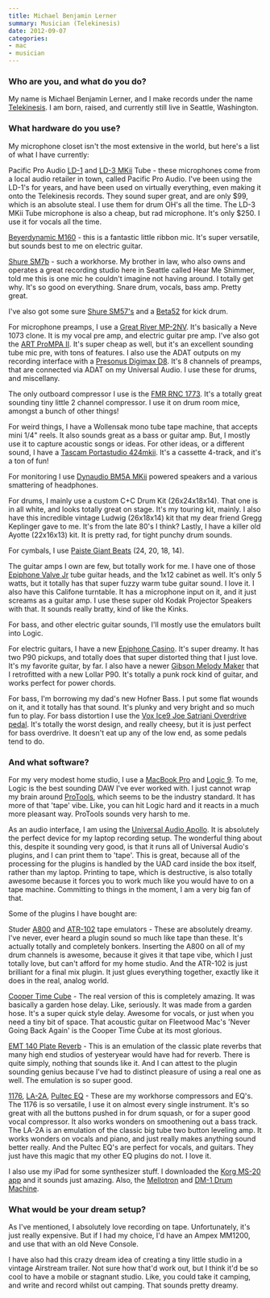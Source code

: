 ```yaml
---
title: Michael Benjamin Lerner
summary: Musician (Telekinesis)
date: 2012-09-07
categories:
- mac
- musician
---
```


### Who are you, and what do you do?

My name is Michael Benjamin Lerner, and I make records under the name [Telekinesis](http://www.mergerecords.com/artists/telekinesis/ "Michael's band page on Merge."). I am born, raised, and currently still live in Seattle, Washington. 

### What hardware do you use?

My microphone closet isn't the most extensive in the world, but here's a list of what I have currently:

Pacific Pro Audio [LD-1][] and [LD-3 MKii][ld-3-mkii] Tube - these microphones come from a local audio retailer in town, called Pacific Pro Audio. I've been using the LD-1's for years, and have been used on virtually everything, even making it onto the Telekinesis records. They sound super great, and are only $99, which is an absolute steal. I use them for drum OH's all the time. The LD-3 MKii Tube microphone is also a cheap, but rad microphone. It's only $250. I use it for vocals all the time. 

[Beyerdynamic M160][m-160] - this is a fantastic little ribbon mic. It's super versatile, but sounds best to me on electric guitar. 

[Shure SM7b][sm7b] - such a workhorse. My brother in law, who also owns and operates a great recording studio here in Seattle called Hear Me Shimmer, told me this is one mic he couldn't imagine not having around. I totally get why. It's so good on everything. Snare drum, vocals, bass amp. Pretty great.

I've also got some sure [Shure SM57's][sm57] and a [Beta52][beta-52a] for kick drum.

For microphone preamps, I use a [Great River MP-2NV][mp-2nv]. It's basically a Neve 1073 clone. It is my vocal pre amp, and electric guitar pre amp. I've also got the [ART ProMPA II][prompa-ii]. It's super cheap as well, but it's an excellent sounding tube mic pre, with tons of features. I also use the ADAT outputs on my recording interface with a [Presonus Digimax D8][digimax-d8]. It's 8 channels of preamps, that are connected via ADAT on my Universal Audio. I use these for drums, and miscellany.

The only outboard compressor I use is the [FMR RNC 1773][rnc1773]. It's a totally great sounding tiny little 2 channel compressor. I use it on drum room mice, amongst a bunch of other things!

For weird things, I have a Wollensak mono tube tape machine, that accepts mini 1/4" reels. It also sounds great as a bass or guitar amp. But, I mostly use it to capture acoustic songs or ideas. For other ideas, or a different sound, I have a [Tascam Portastudio 424mkii][424-mkii]. It's a cassette 4-track, and it's a ton of fun!

For monitoring I use [Dynaudio BM5A MKii][bm5a-mkii] powered speakers and a various smattering of headphones.

For drums, I mainly use a custom C+C Drum Kit (26x24x18x14). That one is in all white, and looks totally great on stage. It's my touring kit, mainly. I also have this incredible vintage Ludwig (26x18x14) kit that my dear friend Gregg Keplinger gave to me. It's from the late 80's I think? Lastly, I have a killer old Ayotte (22x16x13) kit. It is pretty rad, for tight punchy drum sounds.

For cymbals, I use [Paiste Giant Beats][giant-beat] (24, 20, 18, 14).

The guitar amps I own are few, but totally work for me. I have one of those [Epiphone Valve Jr][valve-junior] tube guitar heads, and the 1x12 cabinet as well. It's only 5 watts, but it totally has that super fuzzy warm tube guitar sound. I love it. I also have this Califone turntable. It has a microphone input on it, and it just screams as a guitar amp. I use these super old Kodak Projector Speakers with that. It sounds really bratty, kind of like the Kinks. 

For bass, and other electric guitar sounds, I'll mostly use the emulators built into Logic.

For electric guitars, I have a new [Epiphone Casino][casino]. It's super dreamy. It has two P90 pickups, and totally does that super distorted thing that I just love. It's my favorite guitar, by far. I also have a newer [Gibson Melody Maker][melody-maker] that I retrofitted with a new Lollar P90. It's totally a punk rock kind of guitar, and works perfect for power chords.

For bass, I'm borrowing my dad's new Hofner Bass. I put some flat wounds on it, and it totally has that sound. It's plunky and very bright and so much fun to play. For bass distortion I use the [Vox Ice9 Joe Satriani Overdrive pedal][ice-9]. It's totally the worst design, and really cheesy, but it is just perfect for bass overdrive. It doesn't eat up any of the low end, as some pedals tend to do.

### And what software?

For my very modest home studio, I use a [MacBook Pro][macbook-pro] and [Logic 9][logic-pro]. To me, Logic is the best sounding DAW I've ever worked with. I just cannot wrap my brain around [ProTools][pro-tools], which seems to be the industry standard. It has more of that 'tape' vibe. Like, you can hit Logic hard and it reacts in a much more pleasant way. ProTools sounds very harsh to me.

As an audio interface, I am using the [Universal Audio Apollo][apollo]. It is absolutely the perfect device for my laptop recording setup. The wonderful thing about this, despite it sounding very good, is that it runs all of Universal Audio's plugins, and I can print them to 'tape'. This is great, because all of the processing for the plugins is handled by the UAD card inside the box itself, rather than my laptop. Printing to tape, which is destructive, is also totally awesome because it forces you to work much like you would have to on a tape machine. Committing to things in the moment, I am a very big fan of that. 

Some of the plugins I have bought are:

Studer [A800][] and [ATR-102][] tape emulators - These are absolutely dreamy. I've never, ever heard a plugin sound so much like tape than these. It's actually totally and completely bonkers. Inserting the A800 on all of my drum channels is awesome, because it gives it that tape vibe, which I just totally love, but can't afford for my home studio. And the ATR-102 is just brilliant for a final mix plugin. It just glues everything together, exactly like it does in the real, analog world.

[Cooper Time Cube][time-cube] - The real version of this is completely amazing. It was basically a garden hose delay. Like, seriously. It was made from a garden hose. It's a super quick style delay. Awesome for vocals, or just when you need a tiny bit of space. That acoustic guitar on Fleetwood Mac's 'Never Going Back Again' is the Cooper Time Cube at its most glorious.

[EMT 140 Plate Reverb][140] - This is an emulation of the classic plate reverbs that many high end studios of yesteryear would have had for reverb. There is quite simply, nothing that sounds like it. And I can attest to the plugin sounding genius because I've had to distinct pleasure of using a real one as well. The emulation is so super good.

[1176][], [LA-2A][], [Pultec EQ][pro-eq] - These are my workhorse compressors and EQ's. The 1176 is so versatile, I use it on almost every single instrument. It's so great with all the buttons pushed in for drum squash, or for a super good vocal compressor. It also works wonders on smoothening out a bass track. The LA-2A is an emulation of the classic big tube two button leveling amp. It works wonders on vocals and piano, and just really makes anything sound better really. And the Pultec EQ's are perfect for vocals, and guitars. They just have this magic that my other EQ plugins do not. I love it.

I also use my iPad for some synthesizer stuff. I downloaded the [Korg MS-20 app][ims-20-ios] and it sounds just amazing. Also, the [Mellotron][m3000-ios] and [DM-1 Drum Machine][dm1-ios].

### What would be your dream setup?

As I've mentioned, I absolutely love recording on tape. Unfortunately, it's just really expensive. But if I had my choice, I'd have an Ampex MM1200, and use that with an old Neve Console. 

I have also had this crazy dream idea of creating a tiny little studio in a vintage Airstream trailer. Not sure how that'd work out, but I think it'd be so cool to have a mobile or stagnant studio. Like, you could take it camping, and write and record whilst out camping. That sounds pretty dreamy.

[1176]: http://web.archive.org/web/20161026165355/http://www.uaudio.com:80/store/compressors-limiters/1176-collection.html "An audio plugin that emulates the 1176 limiter."
[140]: http://web.archive.org/web/20161026171055/http://www.uaudio.com:80/store/reverbs/emt-140.html "An audio plugin that emulates the 140 reverberator."
[424-mkii]: https://homerecording.com/tas424.html "A portable recorder/mixer."
[a800]: http://web.archive.org/web/20161009055011/http://www.uaudio.com:80/store/special-processing/studer-a800-tape-recorder.html "An audio plugin that emulates the A800 tape machine."
[apollo]: https://www.uaudio.com/audio-interfaces/apollo.html "A Firewire/Thunderbolt audio interface."
[atr-102]: http://web.archive.org/web/20161026172820/http://www.uaudio.com:80/store/special-processing/ampex-atr-102.html? "An audio plugin that emulates the ATR-102 tape machine."
[beta-52a]: http://web.archive.org/web/20190415234904/http://www.shure.com:80/americas/products/microphones/beta/beta-52a-kick-drum-microphone "A kick drum microphone."
[bm5a-mkii]: http://web.archive.org/web/20190508143149/https://www.amazon.com/Dynaudio-BM5A-mkII-Channel-Monitor/dp/B0050SNCPM "Studio speakers."
[casino]: http://web.archive.org/web/20191229223233/http://www.epiphone.com:80/products/electrics/archtop/casino.aspx "An electric guitar."
[digimax-d8]: https://legacy.presonus.com/products/DigiMax-D8 "An eight channel preamp."
[dm1-ios]: http://web.archive.org/web/20230706192803/https://www.fingerlab.net/portfolio/dm1 "A drum machine app."
[giant-beat]: https://www.paiste.com/e/cymbals.php?action=category&category=7&family=7&model=91 "Drum cymbals."
[ice-9]: http://web.archive.org/web/20150227035922/http://www.amazon.com:80/Vox-JS-OD-Overdrive-Effect-Pedal/dp/B003N11AIY "An overdrive pedal for guitars."
[ims-20-ios]: https://apps.apple.com/us/app/korg-ims-20/id401142966 "An app that recreates the MS-20 analog synth."
[la-2a]: http://web.archive.org/web/20160927104636/http://www.uaudio.com/store/compressors-limiters/la-2a.html "An audio plugin that emulates the LA-2A levelling amp."
[ld-1]: http://web.archive.org/web/20120320192541/http://www.pacificproaudio.com:80/ld1_specs.asp "A condenser microphone."
[ld-3-mkii]: https://web.archive.org/web/20120913073411/http://store.pacificproaudio.com/product_info.php/products_id/118 "A condenser microphone."
[logic-pro]: https://www.apple.com/logic-pro/ "A professional audio application for the Mac."
[m-160]: http://web.archive.org/web/20230811124931/https://north-america.beyerdynamic.com/ "A double ribbon microphone."
[m3000-ios]: https://apps.apple.com/us/app/mellotronics-m3000-for-ipad/id375100093 "An app that recreates the M3000 tape replay instrument."
[macbook-pro]: https://www.apple.com/macbook-pro/ "A laptop."
[melody-maker]: http://web.archive.org/web/20220815070946/https://www.gibson.com/Products/Electric-Guitars/Melody-Maker/Gibson-USA/Melody-Maker.aspx "An electric guitar."
[mp-2nv]: http://web.archive.org/web/20140711080149/http://www.amazon.com/Great-River-MP-2NV-Channel-Preamp/dp/B003Y583H0 "A two channel mic preamp."
[pro-eq]: https://www.uaudio.com:443/store/equalizers/pultec-pro.html "An audio plugin that emulates the MEQ-5 and EQP-1A equalizers."
[pro-tools]: http://web.archive.org/web/20210228001648/https://www.avid.com/en/pro-tools "Audio editing and processing software."
[prompa-ii]: http://web.archive.org/web/20151221155451/http://artproaudio.com:80/art_products/signal_processing/multi_channel_tube_preamps/product/pro_mpa-ii "A two channel microphone preamp."
[rnc1773]: http://web.archive.org/web/20230706205423/https://www.amazon.com/FMR-RNC-1773-Compressor-Unit/dp/B0006I935Y "A stereo compressor."
[sm57]: http://web.archive.org/web/20190406162705/http://www.shure.com/americas/products/microphones/sm/sm57-instrument-microphone "An instrument microphone."
[sm7b]: http://web.archive.org/web/20190411150954/http://www.shure.com/americas/products/microphones/sm/sm7b-vocal-microphone "A dynamic microphone."
[time-cube]: http://web.archive.org/web/20161013131658/http://www.uaudio.com:80/store/delay-modulation/cooper-time-cube.html "An audio plugin that emulates the Time Cube audio delay."
[valve-junior]: https://en.wikipedia.org/wiki/Epiphone_Valve_Junior "A guitar amp."
